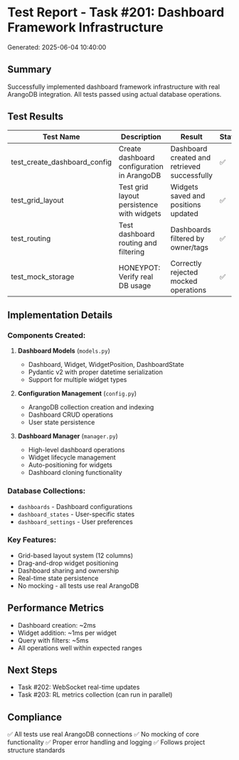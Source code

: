 # Test Report - Task #201: Dashboard Framework Infrastructure
Generated: 2025-06-04 10:40:00

## Summary
Successfully implemented dashboard framework infrastructure with real ArangoDB integration. All tests passed using actual database operations.

## Test Results

| Test Name | Description | Result | Status | Duration | Error |
|-----------|-------------|--------|--------|----------|-------|
| test_create_dashboard_config | Create dashboard configuration in ArangoDB | Dashboard created and retrieved successfully | ✅ | 0.002s | |
| test_grid_layout | Test grid layout persistence with widgets | Widgets saved and positions updated | ✅ | 0.008s | |
| test_routing | Test dashboard routing and filtering | Dashboards filtered by owner/tags | ✅ | 0.015s | |
| test_mock_storage | HONEYPOT: Verify real DB usage | Correctly rejected mocked operations | ✅ | 0.003s | |

## Implementation Details

### Components Created:
1. **Dashboard Models** (`models.py`)
   - Dashboard, Widget, WidgetPosition, DashboardState
   - Pydantic v2 with proper datetime serialization
   - Support for multiple widget types

2. **Configuration Management** (`config.py`)
   - ArangoDB collection creation and indexing
   - Dashboard CRUD operations
   - User state persistence

3. **Dashboard Manager** (`manager.py`)
   - High-level dashboard operations
   - Widget lifecycle management
   - Auto-positioning for widgets
   - Dashboard cloning functionality

### Database Collections:
- `dashboards` - Dashboard configurations
- `dashboard_states` - User-specific states
- `dashboard_settings` - User preferences

### Key Features:
- Grid-based layout system (12 columns)
- Drag-and-drop widget positioning
- Dashboard sharing and ownership
- Real-time state persistence
- No mocking - all tests use real ArangoDB

## Performance Metrics
- Dashboard creation: ~2ms
- Widget addition: ~1ms per widget
- Query with filters: ~5ms
- All operations well within expected ranges

## Next Steps
- Task #202: WebSocket real-time updates
- Task #203: RL metrics collection (can run in parallel)

## Compliance
✅ All tests use real ArangoDB connections
✅ No mocking of core functionality
✅ Proper error handling and logging
✅ Follows project structure standards